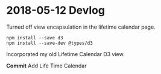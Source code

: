 # 2018-05-12 Devlog

Turned off view encapsulation in the lifetime calendar page.

```
npm install --save d3
npm install --save-dev @types/d3
```

Incorporated my old Lifetime Calendar D3 view.

**Commit** Add Life Time Calendar

